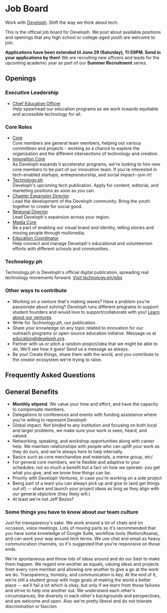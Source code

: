 # Job Board
Work with [Developh](http://developh.org). Shift the way we think about tech. 

This is the official job board for Developh. We post about available positions and openings that any high school or college-aged youth are welcome to join.

**Applications have been extended til June 29 (Saturday), 11:59PM. Send in your applications by then!** We are recruiting new officers and leads for the upcoming academic year as part of our **Summer Recruitment** series.


## Openings

### Executive Leadership

* [Chief Education Officer](https://github.com/wedeveloph/jobs/blob/master/chiefeducationofficer.md)  
Help spearhead our education programs as we work towards equitable and accessible technology for all.

### Core Roles

* [Core](http://github.com/wedeveloph/jobs/blob/master/core.MD)  
 Core members are general team members, helping out various committees and projects - working as a chance to explore the organization and the different intersections of technology and creation.
* [Innovation Core](http://github.com/wedeveloph/jobs/blob/master/innovationcore.md)  
As Developh expands it accelerator programs, we're looking to hire new core members to be part of our innovation team. If you're interested in tech-enabled startups, entrepreneurship, and social impact--join in!
* [Technology.ph](https://github.com/wedeveloph/jobs/tree/master/technology.ph)  
Developh's upcoming tech publication. Apply for content, editorial, and marketing positions as soon as you can.
* [Chapter Expansion Director](https://github.com/wedeveloph/jobs/blob/master/chapterexpansiondirector.MD)  
Lead the development of the Developh community. Bring the youth together to create for social good.
* [Regional Director](https://github.com/wedeveloph/jobs/blob/master/regionaldirector.MD)  
Lead Developh's expansion across your region.
* [Media Core](https://github.com/wedeveloph/jobs/blob/master/mediacore.md)  
Be a part of enabling our visual brand and identity, telling stories and moving people through multimedia.
* [Education Coordinator](https://github.com/wedeveloph/jobs/blob/master/educationcoordinator.MD)  
Help connect and manage Developh's educational and volunteerism efforts with different schools and communities.

### Technology.ph
Technology.ph is Developh's official digital publication, spreading real technology movements forward.
[Visit technology.ph/jobs](https://technology.ph/jobs)

### Other ways to contribute
* Working on a venture that's making waves? Have a problem you're passionate about solving? Developh runs different programs to support student founders and would love to support/collaborate with you! [Learn about our ventures](https://developh.org/jobs) 
* Write for *Technology.ph*, our publication.
* Share your knowledge on any topic related to innovation for our outreach programs or open-source education initiatve. Message us at education@developh.org.
* Partner with us or pitch a random project/idea that we might be able to do. We'll see how it goes! Send us a message as always.
* Be _you!_ Create things, share them with the world, and you contribute to the creator ecosystem we're trying to raise.


## Frequently Asked Questions


## General Benefits
* **Monthly stipend**. We value your time and effort, and have the capacity to compensate members.
* Delegations to conferences and events with funding assistance where you're willing to represent Developh
* Global impact. Not binded to any institution and focusing on both local and larger problems, we make sure your work is seen, heard, and valued.
* Networking, speaking, and workshop opportunities along with career help. We maintain relationships with people who can uplift your work as they do ours, and we're always here to help internally.
* Basics such as core merchandise and materials, a meme group, etc/
* For general core members, we're flexible and adaptive to your schedules; not so much a benefit but a fact on how we operate: you get what you give, and we know how things can be.
* Priority with Developh Ventures, in case you're working on a side project
* Being part of a team you can always pick up and give to (and get things out of) -- share and launch your project ideas as long as they align with our general objective (they likely will.)
* At least we're not Jeff Bezos?


### Some things you have to know about our team culture
Just for transparency's sake.
We work around a lot of chats and on occasion, voice meetings. Lots of moving parts so it's recommended that you have some knowledge of Google Suite, workflow tools (Notion/Asana), and can work your way around tech terms. We use chat and email as heavy communication channels, so it's suggested that you're responsive on those ends.

We're spontaneous and throw lots of ideas around and do our best to make them happen. We regard one another as equals, valuing ideas and projects from every core member and allowing one another to give a go at the work we do. Transparency, honesty, and communication is key. At the end of it, we're still a student group with huge goals at making the world a better place -- we'll fail a lot which is okay, but only if we learn from those failures and strive to help one another out. We understand each other's circumstances, the diversity in each other's backgrounds and perspectives, and are welcome and open. Also we're pretty liberal and do not tolerate discrimination or fascism.
